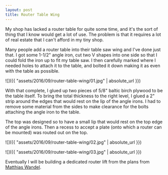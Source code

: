 ```yaml
---
layout: post
title: Router Table Wing
---
```

My shop has lacked a router table for quite some time, and it's the sort of
thing that I know would get a lot of use. The problem is that it requires a lot
of real estate that I can't afford in my tiny shop.

Many people add a router table into their table saw wing and I've done just
that. I got some 1-1/2" angle iron, cut two V shapes into one side so that I
could fold the iron up to fit my table saw. I then carefully marked where I
needed holes to attach it to the table, and bolted it down making it as even
with the table as possible.

![]({{ "assets/2016/09/router-table-wing/01.jpg" | absolute_url }})

With that complete, I glued up two pieces of 5/8" baltic birch plywood to be the
table itself. To bring the total thickness to the right level, I glued a 2"
strip around the edges that would rest on the lip of the angle irons. I had to
remove some material from the sides to make clearance for the bolts attaching
the angle iron to the table.

The top was designed so to have a small lip that would rest on the top edge of
the angle irons. Then a recess to accept a plate (onto which a router can be
mounted) was routed out on the top.

![]({{ "assets/2016/09/router-table-wing/02.jpg" | absolute_url }})

![]({{ "assets/2016/09/router-table-wing/03.jpg" | absolute_url }})

Eventually I will be building a dedicated router lift from the plans from
[Matthias Wandel](https://woodgears.ca/router_lift/version1.html).
